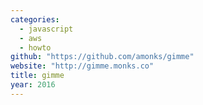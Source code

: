 ```yaml
---
categories:
  - javascript
  - aws
  - howto
github: "https://github.com/amonks/gimme"
website: "http://gimme.monks.co"
title: gimme
year: 2016
---
```


